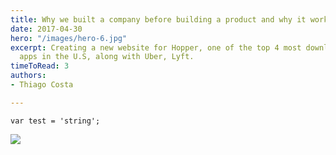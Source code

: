```yaml
---
title: Why we built a company before building a product and why it worked
date: 2017-04-30
hero: "/images/hero-6.jpg"
excerpt: Creating a new website for Hopper, one of the top 4 most downloaded travel
  apps in the U.S, along with Uber, Lyft.
timeToRead: 3
authors:
- Thiago Costa

---
```

    var test = 'string';

![](https://ggsc.s3.amazonaws.com/images/made/images/uploads/The_Science-Backed_Benefits_of_Being_a_Dog_Owner_600_400_int_c1-2x.jpg)